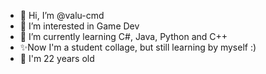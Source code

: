 - 👋 Hi, I’m @valu-cmd
- 👀 I’m interested in Game Dev
- 🌱 I’m currently learning C#, Java, Python and C++
- ✨Now I'm a student collage, but still learning by myself :)
- 👾 I'm 22 years old 
<!---
valu-cmd/valu-cmd is a ✨ special ✨ repository because its `README.md` (this file) appears on your GitHub profile.
You can click the Preview link to take a look at your changes.
--->
